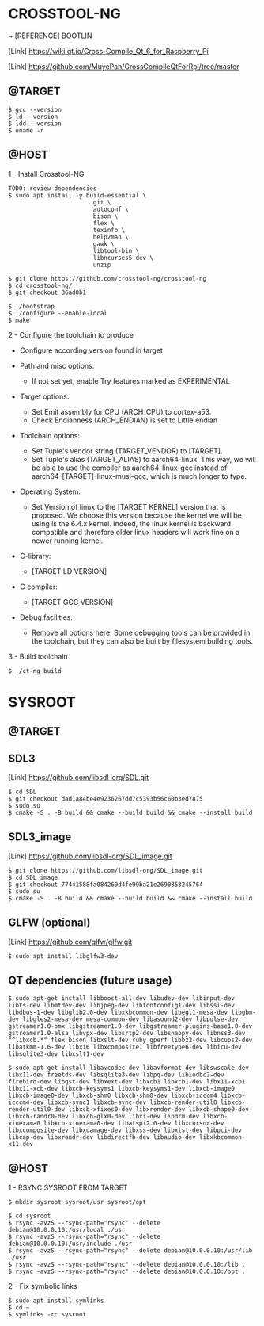 # CROSSTOOL-NG
~
[REFERENCE] BOOTLIN

[Link] https://wiki.qt.io/Cross-Compile_Qt_6_for_Raspberry_Pi

[Link] https://github.com/MuyePan/CrossCompileQtForRpi/tree/master

## @TARGET

    $ gcc --version
    $ ld --version
    $ ldd --version
    $ uname -r

## @HOST

1 - Install Crosstool-NG

    TODO: review dependencies
    $ sudo apt install -y build-essential \
                            git \
                            autoconf \
                            bison \
                            flex \
                            texinfo \
                            help2man \
                            gawk \
                            libtool-bin \
                            libncurses5-dev \
                            unzip
    
    $ git clone https://github.com/crosstool-ng/crosstool-ng
    $ cd crosstool-ng/
    $ git checkout 36ad0b1
    
    $ ./bootstrap
    $ ./configure --enable-local
    $ make


2 - Configure the toolchain to produce
- Configure according version found in target
- Path and misc options: 
    * If not set yet, enable Try features marked as EXPERIMENTAL

- Target options:
    * Set Emit assembly for CPU (ARCH_CPU) to cortex-a53.
    * Check Endianness (ARCH_ENDIAN) is set to Little endian

- Toolchain options:
    * Set Tuple's vendor string (TARGET_VENDOR) to [TARGET].
    * Set Tuple's alias (TARGET_ALIAS) to aarch64-linux. This way, we will be able to use
the compiler as aarch64-linux-gcc instead of aarch64-[TARGET]-linux-musl-gcc, which
is much longer to type.

- Operating System:
    * Set Version of linux to the [TARGET KERNEL] version that is proposed. We choose this version because
the kernel we will be using is the 6.4.x kernel. Indeed, the linux kernel is backward
compatible and therefore older linux headers will work fine on a newer running kernel.

- C-library:
    * [TARGET LD VERSION]

- C compiler:
    * [TARGET GCC VERSION]

- Debug facilities:
    * Remove all options here. Some debugging tools can be provided in the toolchain, but they
can also be built by filesystem building tools.

3 - Build toolchain

    $ ./ct-ng build
    
# SYSROOT
## @TARGET

## SDL3
[Link] https://github.com/libsdl-org/SDL.git
    
    $ cd SDL
    $ git checkout dad1a84be4e9236267dd7c5393b56c60b3ed7875
    $ sudo su
    $ cmake -S . -B build && cmake --build build && cmake --install build

## SDL3_image
[Link] https://github.com/libsdl-org/SDL_image.git
    
    $ git clone https://github.com/libsdl-org/SDL_image.git
    $ cd SDL_image
    $ git checkout 77441588fa084269d4fe99ba21e2690853245764
    $ sudo su
    $ cmake -S . -B build && cmake --build build && cmake --install build

## GLFW (optional)
[Link] https://github.com/glfw/glfw.git
    
    $ sudo apt install libglfw3-dev
    
## QT dependencies (future usage)

    $ sudo apt-get install libboost-all-dev libudev-dev libinput-dev libts-dev libmtdev-dev libjpeg-dev libfontconfig1-dev libssl-dev libdbus-1-dev libglib2.0-dev libxkbcommon-dev libegl1-mesa-dev libgbm-dev libgles2-mesa-dev mesa-common-dev libasound2-dev libpulse-dev gstreamer1.0-omx libgstreamer1.0-dev libgstreamer-plugins-base1.0-dev  gstreamer1.0-alsa libvpx-dev libsrtp2-dev libsnappy-dev libnss3-dev "^libxcb.*" flex bison libxslt-dev ruby gperf libbz2-dev libcups2-dev libatkmm-1.6-dev libxi6 libxcomposite1 libfreetype6-dev libicu-dev libsqlite3-dev libxslt1-dev

    $ sudo apt-get install libavcodec-dev libavformat-dev libswscale-dev libx11-dev freetds-dev libsqlite3-dev libpq-dev libiodbc2-dev firebird-dev libgst-dev libxext-dev libxcb1 libxcb1-dev libx11-xcb1 libx11-xcb-dev libxcb-keysyms1 libxcb-keysyms1-dev libxcb-image0 libxcb-image0-dev libxcb-shm0 libxcb-shm0-dev libxcb-icccm4 libxcb-icccm4-dev libxcb-sync1 libxcb-sync-dev libxcb-render-util0 libxcb-render-util0-dev libxcb-xfixes0-dev libxrender-dev libxcb-shape0-dev libxcb-randr0-dev libxcb-glx0-dev libxi-dev libdrm-dev libxcb-xinerama0 libxcb-xinerama0-dev libatspi2.0-dev libxcursor-dev libxcomposite-dev libxdamage-dev libxss-dev libxtst-dev libpci-dev libcap-dev libxrandr-dev libdirectfb-dev libaudio-dev libxkbcommon-x11-dev

## @HOST

1 - RSYNC SYSROOT FROM TARGET

    $ mkdir sysroot sysroot/usr sysroot/opt
    
    $ cd sysroot   
    $ rsync -avzS --rsync-path="rsync" --delete debian@10.0.0.10:/usr/local ./usr
    $ rsync -avzS --rsync-path="rsync" --delete debian@10.0.0.10:/usr/include ./usr
    $ rsync -avzS --rsync-path="rsync" --delete debian@10.0.0.10:/usr/lib ./usr 
    $ rsync -avzS --rsync-path="rsync" --delete debian@10.0.0.10:/lib .
    $ rsync -avzS --rsync-path="rsync" --delete debian@10.0.0.10:/opt .

2 - Fix symbolic links

    $ sudo apt install symlinks
    $ cd ~
    $ symlinks -rc sysroot
